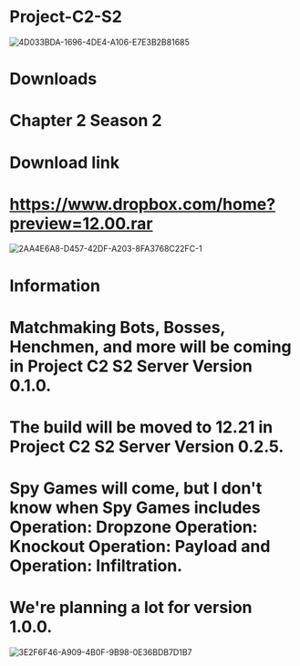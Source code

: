 # Project-C2-S2
![4D033BDA-1696-4DE4-A106-E7E3B2B81685](https://github.com/user-attachments/assets/1a6d8ded-3f3f-444e-bed6-c74fb7774964)

# Downloads
# Chapter 2 Season 2
# Download link
# https://www.dropbox.com/home?preview=12.00.rar
![2AA4E6A8-D457-42DF-A203-8FA3768C22FC-1](https://github.com/user-attachments/assets/ec21d864-023e-4625-87a9-577925b35a98)

# Information
# Matchmaking Bots, Bosses, Henchmen, and more will be coming in Project C2 S2 Server Version 0.1.0.
# The build will be moved to 12.21 in Project C2 S2 Server Version 0.2.5.
# Spy Games will come, but I don't know when Spy Games includes Operation: Dropzone Operation: Knockout Operation: Payload and Operation: Infiltration.
# We're planning a lot for version 1.0.0.
![3E2F6F46-A909-4B0F-9B98-0E36BDB7D1B7](https://github.com/user-attachments/assets/eabf5385-deab-478a-82d6-6f997c6fcfd9)
